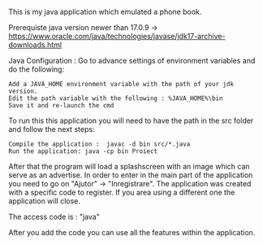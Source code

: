 This is my java application which emulated a phone book.

Prerequiste
java version newer than 17.0.9 -> https://www.oracle.com/java/technologies/javase/jdk17-archive-downloads.html

Java Configuration :
Go to advance settings of environment variables and do the following:

	Add a JAVA_HOME environment variable with the path of your jdk version.
	Edit the path variable with the following : %JAVA_HOME%\bin
	Save it and re-launch the cmd

To run this this application you will need to have the path in the src folder and follow the next steps:

	Compile the application :  javac -d bin src/*.java
	Run the application: java -cp bin Proiect

After that the program will load a splashscreen with an image which can serve as an advertise. 
In order to enter in the main part of the application you need to go on "Ajutor" -> "Inregistrare". The application was created with a specific code to register. If you area using a different one the application will close.

The access code is : "java"

After you add the code you can use all the features within the application.
